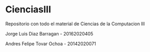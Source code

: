 # CienciasIII

Repositorio con todo el material de Ciencias de la Computacion III 

Jorge Luis Diaz Barragan - 20162020405

Andres Felipe Tovar Ochoa - 20142020071
